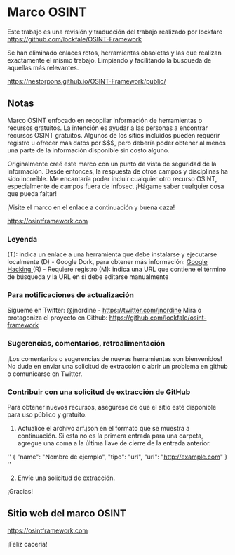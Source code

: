 # Marco OSINT
Este trabajo es una revisión y traducción del trabajo realizado por lockfare https://github.com/lockfale/OSINT-Framework

Se han eliminado enlaces rotos, herramientas obsoletas y las que realizan exactamente el mismo trabajo.  Limpiando y facilitando la busqueda de aquellas más relevantes.

https://nestorpons.github.io/OSINT-Framework/public/

## Notas
Marco OSINT enfocado en recopilar información de herramientas o recursos gratuitos. La intención es ayudar a las personas a encontrar recursos OSINT gratuitos. Algunos de los sitios incluidos pueden requerir registro u ofrecer más datos por $$$, pero debería poder obtener al menos una parte de la información disponible sin costo alguno.

Originalmente creé este marco con un punto de vista de seguridad de la información. Desde entonces, la respuesta de otros campos y disciplinas ha sido increíble. Me encantaría poder incluir cualquier otro recurso OSINT, especialmente de campos fuera de infosec. ¡Hágame saber cualquier cosa que pueda faltar!

¡Visite el marco en el enlace a continuación y buena caza!

https://osintframework.com

### Leyenda
(T): indica un enlace a una herramienta que debe instalarse y ejecutarse localmente
(D) - Google Dork, para obtener más información: <a href="https://en.wikipedia.org/wiki/Google_hacking"> Google Hacking </a>
(R) - Requiere registro
(M): indica una URL que contiene el término de búsqueda y la URL en sí debe editarse manualmente

### Para notificaciones de actualización
Sígueme en Twitter: @jnordine - https://twitter.com/jnordine
Mira o protagoniza el proyecto en Github: https://github.com/lockfale/osint-framework

### Sugerencias, comentarios, retroalimentación
¡Los comentarios o sugerencias de nuevas herramientas son bienvenidos! No dude en enviar una solicitud de extracción o abrir un problema en github o comunicarse en Twitter.

### Contribuir con una solicitud de extracción de GitHub
Para obtener nuevos recursos, asegúrese de que el sitio esté disponible para uso público y gratuito.
<ol start = "1">
  <li> Actualice el archivo arf.json en el formato que se muestra a continuación. Si esta no es la primera entrada para una carpeta, agregue una coma a la última llave de cierre de la entrada anterior. </li>
</ol>

''
{
  "name": "Nombre de ejemplo",
  "tipo": "url",
  "url": "http://example.com"
}
''

<ol start = "2">
  <li> Envíe una solicitud de extracción. </li>
</ol>

¡Gracias!

## Sitio web del marco OSINT

https://osintframework.com

¡Feliz cacería!